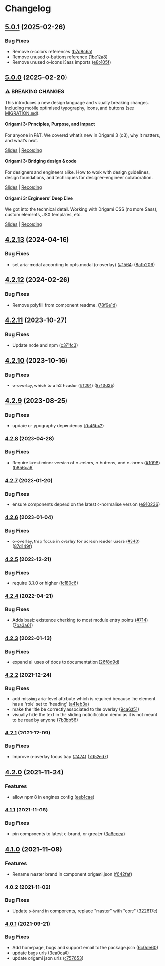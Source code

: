 # Changelog

## [5.0.1](https://github.com/Financial-Times/origami/compare/o-overlay-v5.0.0...o-overlay-v5.0.1) (2025-02-26)


### Bug Fixes

* Remove o-colors references ([b7d8c6a](https://github.com/Financial-Times/origami/commit/b7d8c6a3d5d01c03c37cc8e0d57fa40f06361d38))
* Remove unused o-buttons reference ([1be12a8](https://github.com/Financial-Times/origami/commit/1be12a809a44421541412363671445477454656a))
* Remove unused o-icons iSass imports ([e8b105f](https://github.com/Financial-Times/origami/commit/e8b105fa887fbc50e5030fb1f398989df290046b))

## [5.0.0](https://github.com/Financial-Times/origami/compare/o-overlay-v4.2.13...o-overlay-v5.0.0) (2025-02-20)

### ⚠ BREAKING CHANGES

This introduces a new design language and visually breaking changes. Including mobile optimised typography, icons, and buttons (see [MIGRATION.md](./MIGRATION.md)).

#### Origami 3: Principles, Purpose, and Impact

For anyone in P&T. We covered what’s new in Origami 3 (o3), why it matters, and what’s next.

[Slides](https://docs.google.com/presentation/d/1Qs8RHpMrDxxP5LyrVlnsUHnS3AriRK5-IboUeneRyMs/edit#slide=id.g764506c38c_0_357) | [Recording](https://drive.google.com/file/d/1OMW9zdTOEUvWyW1trsFqL3XhpTejYelO/view)

#### Origami 3: Bridging design & code

For designers and engineers alike. How to work with design guidelines, design foundations, and techniques for designer–engineer collaboration.

[Slides](https://docs.google.com/presentation/d/1pGBKFNv-g8RbY2g3SJ7v823XBI-MQqpjHrdgg9B6bzI/edit#slide=id.g764506c38c_0_357) | [Recording](https://drive.google.com/file/d/14hWVKM690arNEWROPHx9gmebnOUa6wlM/view)

#### Origami 3: Engineers’ Deep Dive

We got into the technical detail. Working with Origami CSS (no more Sass), custom elements, JSX templates, etc.

[Slides](https://docs.google.com/presentation/d/1s1S959CwZYnd0Q89EhsDFLFUuy2HZ9UnpBVaDHDFX7A/edit#slide=id.g3347c4befb5_0_402) | [Recording](https://drive.google.com/file/d/1hDtSN8Ce_P0Vr_dv0KXuXhs5Q9aHfvAp/view)

## [4.2.13](https://github.com/Financial-Times/origami/compare/o-overlay-v4.2.12...o-overlay-v4.2.13) (2024-04-16)

### Bug Fixes

- set aria-modal according to opts.modal (o-overlay) ([#1564](https://github.com/Financial-Times/origami/issues/1564)) ([8afb206](https://github.com/Financial-Times/origami/commit/8afb206544d8caa7d6cb5144cccd74307f8a8419))

## [4.2.12](https://github.com/Financial-Times/origami/compare/o-overlay-v4.2.11...o-overlay-v4.2.12) (2024-02-26)

### Bug Fixes

- Remove polyfill from component readme. ([78f9e1d](https://github.com/Financial-Times/origami/commit/78f9e1d49c1cdddeedb2cf6739a530cb4fe4f35c))

## [4.2.11](https://github.com/Financial-Times/origami/compare/o-overlay-v4.2.10...o-overlay-v4.2.11) (2023-10-27)

### Bug Fixes

- Update node and npm ([c371fc3](https://github.com/Financial-Times/origami/commit/c371fc3f7f2d66266dbca95862ecef3ddeb1f339))

## [4.2.10](https://github.com/Financial-Times/origami/compare/o-overlay-v4.2.9...o-overlay-v4.2.10) (2023-10-16)

### Bug Fixes

- o-overlay, which to a h2 header ([#1291](https://github.com/Financial-Times/origami/issues/1291)) ([8513d25](https://github.com/Financial-Times/origami/commit/8513d25bec439a6067e8fd865c706baf55aba1c2))

## [4.2.9](https://github.com/Financial-Times/origami/compare/o-overlay-v4.2.8...o-overlay-v4.2.9) (2023-08-25)

### Bug Fixes

- update o-typography dependency ([fb45b47](https://github.com/Financial-Times/origami/commit/fb45b47274241ea828f7dd50233441a76a215a51))

### [4.2.8](https://www.github.com/Financial-Times/origami/compare/o-overlay-v4.2.7...o-overlay-v4.2.8) (2023-04-28)

### Bug Fixes

- Require latest minor version of o-colors, o-buttons, and o-forms ([#1098](https://www.github.com/Financial-Times/origami/issues/1098)) ([b856ca6](https://www.github.com/Financial-Times/origami/commit/b856ca66c9ec555f3c70833ffa35cb05cd19841f))

### [4.2.7](https://www.github.com/Financial-Times/origami/compare/o-overlay-v4.2.6...o-overlay-v4.2.7) (2023-01-20)

### Bug Fixes

- ensure components depend on the latest o-normalise version ([e910236](https://www.github.com/Financial-Times/origami/commit/e910236454318ce1bf198a06da7e76c0893c9142))

### [4.2.6](https://www.github.com/Financial-Times/origami/compare/o-overlay-v4.2.5...o-overlay-v4.2.6) (2023-01-04)

### Bug Fixes

- o-overlay, trap focus in overlay for screen reader users ([#940](https://www.github.com/Financial-Times/origami/issues/940)) ([87d149f](https://www.github.com/Financial-Times/origami/commit/87d149f3b3df30f75675c9273015872c79f50d34))

### [4.2.5](https://www.github.com/Financial-Times/origami/compare/o-overlay-v4.2.4...o-overlay-v4.2.5) (2022-12-21)

### Bug Fixes

- require 3.3.0 or higher ([fc180c6](https://www.github.com/Financial-Times/origami/commit/fc180c619755daa1b7bfe65509f354cf0de113bf))

### [4.2.4](https://www.github.com/Financial-Times/origami/compare/o-overlay-v4.2.3...o-overlay-v4.2.4) (2022-04-21)

### Bug Fixes

- Adds basic existence checking to most module entry points ([#714](https://www.github.com/Financial-Times/origami/issues/714)) ([7ba3a61](https://www.github.com/Financial-Times/origami/commit/7ba3a61d0de2a32d3a27a225fd4258b3820c7bda))

### [4.2.3](https://www.github.com/Financial-Times/origami/compare/o-overlay-v4.2.2...o-overlay-v4.2.3) (2022-01-13)

### Bug Fixes

- expand all uses of docs to documentation ([26f8d9d](https://www.github.com/Financial-Times/origami/commit/26f8d9d8cbbe3e78902d8c3951b37e08150a77bd))

### [4.2.2](https://www.github.com/Financial-Times/origami/compare/o-overlay-v4.2.1...o-overlay-v4.2.2) (2021-12-24)

### Bug Fixes

- add missing aria-level attribute which is required because the element has a 'role' set to 'heading' ([a41eb3a](https://www.github.com/Financial-Times/origami/commit/a41eb3aaaf6c43a3e2839d00263cdaaa08ee735f))
- make the title be correctly associated to the overlay ([9ca6351](https://www.github.com/Financial-Times/origami/commit/9ca63517cb32cc889b5a91689e5d3ec728e8a28b))
- visually hide the text in the sliding noticification demo as it is not meant to be read by anyone ([7b3bb56](https://www.github.com/Financial-Times/origami/commit/7b3bb5664b0f9fd87796b153c793885c00ffcfc7))

### [4.2.1](https://www.github.com/Financial-Times/origami/compare/o-overlay-v4.2.0...o-overlay-v4.2.1) (2021-12-09)

### Bug Fixes

- Improve o-overlay focus trap ([#474](https://www.github.com/Financial-Times/origami/issues/474)) ([7d52ed7](https://www.github.com/Financial-Times/origami/commit/7d52ed722eee196ee2bfe6d780be79f2b4a4b1c6))

## [4.2.0](https://www.github.com/Financial-Times/origami/compare/o-overlay-v4.1.1...o-overlay-v4.2.0) (2021-11-24)

### Features

- allow npm 8 in engines config ([eeb1cae](https://www.github.com/Financial-Times/origami/commit/eeb1cae6e7f0379e647f2b41240b1f294997d528))

### [4.1.1](https://www.github.com/Financial-Times/origami/compare/o-overlay-v4.1.0...o-overlay-v4.1.1) (2021-11-08)

### Bug Fixes

- pin components to latest o-brand, or greater ([3a6ccea](https://www.github.com/Financial-Times/origami/commit/3a6ccea1e838e4a2003322ca1f855d0b87b26b60))

## [4.1.0](https://www.github.com/Financial-Times/origami/compare/o-overlay-v4.0.2...o-overlay-v4.1.0) (2021-11-08)

### Features

- Rename master brand in component origami.json ([f642faf](https://www.github.com/Financial-Times/origami/commit/f642faf0574d84ea8185b56e6090c8015def27e6))

### [4.0.2](https://www.github.com/Financial-Times/origami/compare/o-overlay-v4.0.1...o-overlay-v4.0.2) (2021-11-02)

### Bug Fixes

- Update `o-brand` in components, replace "master" with "core" ([322617e](https://www.github.com/Financial-Times/origami/commit/322617ea80f30a6825d9c36872e05574b871ea82))

### [4.0.1](https://www.github.com/Financial-Times/origami/compare/o-overlay-v4.0.0...o-overlay-v4.0.1) (2021-09-21)

### Bug Fixes

- Add homepage, bugs and support email to the package.json ([6c0de60](https://www.github.com/Financial-Times/origami/commit/6c0de60ebd6e64c4dd16d000fcc6b79412ce30f4))
- update bugs urls ([3ea0ca0](https://www.github.com/Financial-Times/origami/commit/3ea0ca03bcb6e55142a77387ad0fff5ddf056d44))
- update origami json urls ([c757653](https://www.github.com/Financial-Times/origami/commit/c7576532b5a14f0462d5346dfb63238be025602e))

